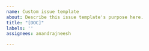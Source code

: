 ```yaml
---
name: Custom issue template
about: Describe this issue template's purpose here.
title: "[DOC]"
labels: ''
assignees: anandrajneesh

---
```



